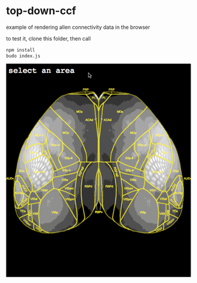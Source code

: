 # top-down-ccf

example of rendering allen connectivity data in the browser

to test it, clone this folder, then call

```
npm install
budo index.js
```

![gif](demo.gif)
